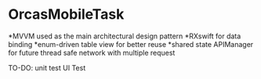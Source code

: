 # OrcasMobileTask
*MVVM used as the main architectural design pattern 
*RXswift for data binding 
*enum-driven table view for better reuse 
*shared state APIManager for future thread safe network with multiple request 

TO-DO: 
unit test
UI Test

